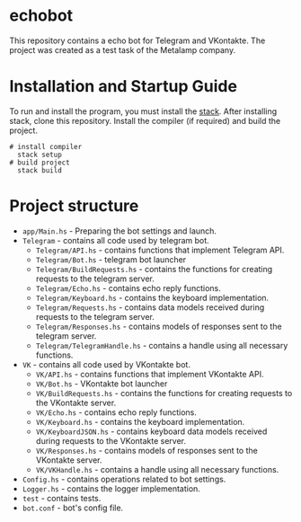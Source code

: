 # echobot

This repository contains a echo bot for Telegram and VKontakte. The project was created as a test task of the Metalamp company.
 
# Installation and Startup Guide
To run and install the program, you must install the [stack](https://docs.haskellstack.org/en/stable/install_and_upgrade/).
After installing stack, clone this repository. Install the compiler (if required) and build the project.

    # install compiler
      stack setup
    # build project
      stack build

# Project structure

* `app/Main.hs` - Preparing the bot settings and launch.
* `Telegram` - contains all code used by telegram bot.
    * `Telegram/API.hs` - contains functions that implement Telegram API.
    * `Telegram/Bot.hs` - telegram bot launcher
    * `Telegram/BuildRequests.hs` - contains the functions for creating requests to the telegram server.
    * `Telegram/Echo.hs` - contains echo reply functions.
    * `Telegram/Keyboard.hs` - contains the keyboard implementation.
    * `Telegram/Requests.hs` - contains data models received during requests to the telegram server.
    * `Telegram/Responses.hs` - contains models of responses sent to the telegram server.
    * `Telegram/TelegramHandle.hs` - contains a handle using all necessary functions.
* `VK` - contains all code used by VKontakte bot.
    * `VK/API.hs` - contains functions that implement VKontakte API.
    * `VK/Bot.hs` - VKontakte bot launcher
    * `VK/BuildRequests.hs` - contains the functions for creating requests to the VKontakte server.
    * `VK/Echo.hs` - contains echo reply functions.
    * `VK/Keyboard.hs` - contains the keyboard implementation.
    * `VK/KeyboardJSON.hs` - contains keyboard data models received during requests to the VKontakte server.
    * `VK/Responses.hs` - contains models of responses sent to the VKontakte server.
    * `VK/VKHandle.hs` - contains a handle using all necessary functions.
* `Config.hs` - contains operations related to bot settings.
* `Logger.hs` - contains the logger implementation.
* `test` - contains tests.
* `bot.conf` - bot's config file.


